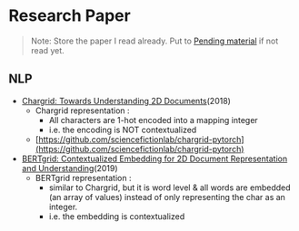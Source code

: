 # Research Paper

> Note: Store the paper I read already. Put to [Pending material](Pending%20material%20db2a0fefdcce4afeaeb1cae3f5aba78b.md) if not read yet.
> 

## NLP

- [Chargrid: Towards Understanding 2D Documents](https://arxiv.org/pdf/1809.08799.pdf)(2018)
    - Chargrid representation :
        - All characters are 1-hot encoded into a mapping integer
        - i.e. the encoding is NOT contextualized
    - [https://github.com/sciencefictionlab/chargrid-pytorch](https://github.com/sciencefictionlab/chargrid-pytorch)
- [BERTgrid: Contextualized Embedding for 2D Document Representation and Understanding](https://arxiv.org/pdf/1909.04948.pdf)(2019)
    - BERTgrid representation :
        - similar to Chargrid, but it is word level & all words are embedded (an array of values) 
        instead of only representing the char as an integer.
        - i.e. the embedding is contextualized